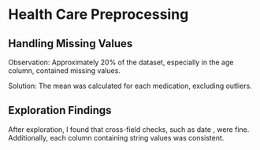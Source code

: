 <h1>Health Care Preprocessing</h1>

<h2>Handling Missing Values</h2>
<p>Observation: Approximately 20% of the dataset, especially in the age column, contained missing values.</p>
<p>Solution: The mean was calculated for each medication, excluding outliers.</p>

<h2>Exploration Findings</h2>
<p>After exploration, I found that cross-field checks, such as date , were fine. Additionally, each column containing string values was consistent.</p>
